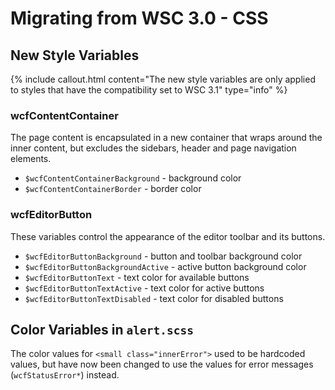 # Migrating from WSC 3.0 - CSS

## New Style Variables

{% include callout.html content="The new style variables are only applied to styles that have the compatibility set to WSC 3.1" type="info" %}

### wcfContentContainer

The page content is encapsulated in a new container that wraps around the inner content, but excludes the sidebars, header and page navigation elements.

 * `$wcfContentContainerBackground` - background color
 * `$wcfContentContainerBorder` - border color

### wcfEditorButton

These variables control the appearance of the editor toolbar and its buttons.

 * `$wcfEditorButtonBackground` - button and toolbar background color
 * `$wcfEditorButtonBackgroundActive` - active button background color
 * `$wcfEditorButtonText` - text color for available buttons
 * `$wcfEditorButtonTextActive` - text color for active buttons
 * `$wcfEditorButtonTextDisabled` - text color for disabled buttons

## Color Variables in `alert.scss`

The color values for `<small class="innerError">` used to be hardcoded values, but have now been changed to use the values for error messages (`wcfStatusError*`) instead.
